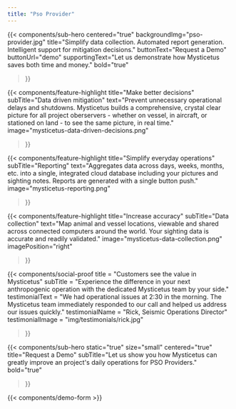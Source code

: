 ```yaml
---
title: "Pso Provider"
---
```


{{< components/sub-hero
	centered="true"
	backgroundImg="pso-provider.jpg"
	title="Simplify data collection. Automated report generation. Intelligent support for mitigation decisions."
	buttonText="Request a Demo"
	buttonUrl="demo"
	supportingText="Let us demonstrate how Mysticetus saves both time and money."
	bold="true"
>}}

{{< components/feature-highlight
	title="Make better decisions"
	subTitle="Data driven mitigation"
	text="Prevent unnecessary operational delays and shutdowns. Mysticetus builds a comprehensive, crystal clear picture for all project oberservers - whether on vessel, in aircraft, or stationed on land - to see the same picture, in real time."
	image="mysticetus-data-driven-decisions.png"
>}}

{{< components/feature-highlight
	title="Simplify everyday operations"
	subTitle="Reporting"
	text="Aggregates data across days, weeks, months, etc. into a single, integrated cloud database including your pictures and sighting notes. Reports are generated with a single button push."
	image="mysticetus-reporting.png"
>}}

{{< components/feature-highlight
	title="Increase accuracy"
	subTitle="Data collection"
	text="Map animal and vessel locations, viewable and shared across connected computers around the world. Your sighting data is accurate and readily validated."
	image="mysticetus-data-collection.png"
	imagePosition="right"
>}}

{{< components/social-proof 
	title = "Customers see the value in Mysticetus"
	subTitle = "Experience the difference in your next anthropogenic operation with the dedicated Mysticetus team by your side."
	testimonialText = "We had operational issues at 2:30 in the morning. The Mysticetus team immediately responded to our call and helped us address our issues quickly."
	testimonialName = "Rick, Seismic Operations Director"
	testimonialImage = "img/testimonials/rick.jpg"
>}}

{{< components/sub-hero
	static="true"
	size="small"
	centered="true"
	title="Request a Demo"
	subTitle="Let us show you how Mysticetus can greatly improve an project's daily operations for PSO Providers."
	bold="true"
>}}

{{< components/demo-form >}}
